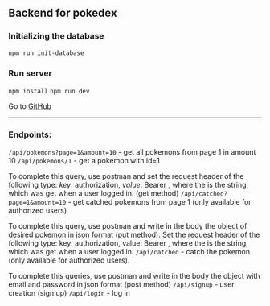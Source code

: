 ## Backend for pokedex

### Initializing the database

`npm run init-database`

### Run server

`npm install`
`npm run dev`

Go to [GitHub](localhost:3001/api/pokemons?page=1&amount=10)

- - - -

### Endpoints:

`/api/pokemons?page=1&amount=10` - get all pokemons from page 1 in amount 10
`/api/pokemons/1` - get a pokemon with id=1

To complete this query, use postman and set the request header of the following type: *key*: authorization, *value*: Bearer <token>, where the <token> is the string, which was get when a user logged in. (get method)
`/api/catched?page=1&amount=10` - get catched pokemons from page 1 (only available for authorized users)

To complete this query, use postman and write in the body the object of desired pokemon in json format (put method).
Set the request header of the following type: key: authorization, value: Bearer <token>, where the <token> is the string, which was get when a user logged in.
`/api/catched` - catch the pokemon (only available for authorized users).

To complete this queries, use postman and write in the body the object with email and password in json format (post method)
`/api/signup` - user creation (sign up)
`/api/login` - log in
